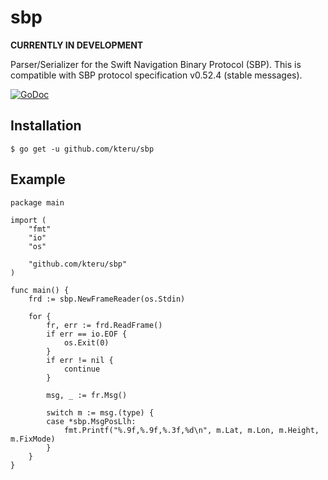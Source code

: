 sbp
===

**CURRENTLY IN DEVELOPMENT**

Parser/Serializer for the Swift Navigation Binary Protocol (SBP). This is compatible with SBP protocol specification v0.52.4 (stable messages).

[![GoDoc](https://godoc.org/github.com/kteru/sbp?status.svg)](https://godoc.org/github.com/kteru/sbp)

Installation
------------

```
$ go get -u github.com/kteru/sbp
```

Example
-------

```
package main

import (
	"fmt"
	"io"
	"os"

	"github.com/kteru/sbp"
)

func main() {
	frd := sbp.NewFrameReader(os.Stdin)

	for {
		fr, err := frd.ReadFrame()
		if err == io.EOF {
			os.Exit(0)
		}
		if err != nil {
			continue
		}

		msg, _ := fr.Msg()

		switch m := msg.(type) {
		case *sbp.MsgPosLlh:
			fmt.Printf("%.9f,%.9f,%.3f,%d\n", m.Lat, m.Lon, m.Height, m.FixMode)
		}
	}
}
```
